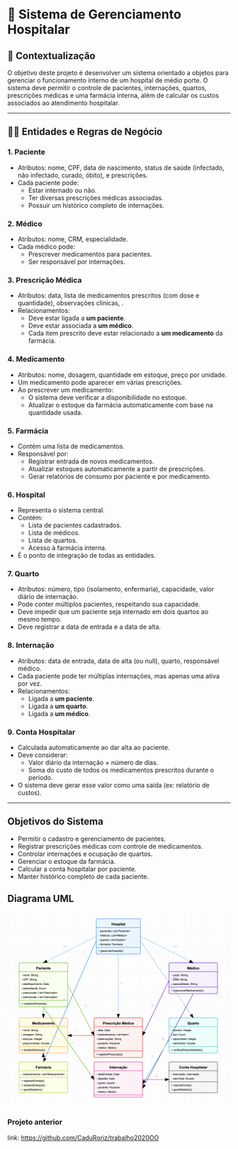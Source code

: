 # 📄  Sistema de Gerenciamento Hospitalar

## 📌 Contextualização

O objetivo deste projeto é desenvolver um sistema orientado a objetos para gerenciar o funcionamento interno de um hospital de médio porte. O sistema deve permitir o controle de pacientes, internações, quartos, prescrições médicas e uma farmácia interna, além de calcular os custos associados ao atendimento hospitalar.

---

## 🧑‍⚕️ Entidades e Regras de Negócio

### 1. Paciente
- Atributos: nome, CPF, data de nascimento, status de saúde (infectado, não infectado, curado, óbito), e prescrições.
- Cada paciente pode:
  - Estar internado ou não.
  - Ter diversas prescrições médicas associadas.
  - Possuir um histórico completo de internações.

### 2. Médico
- Atributos: nome, CRM, especialidade.
- Cada médico pode:
  - Prescrever medicamentos para pacientes.
  - Ser responsável por internações.


### 3. Prescrição Médica
- Atributos: data, lista de medicamentos prescritos (com dose e quantidade), observações clínicas, .
- Relacionamentos:
  - Deve estar ligada a **um paciente**.
  - Deve estar associada a **um médico**.
  - Cada item prescrito deve estar relacionado a **um medicamento** da farmácia.

### 4. Medicamento
- Atributos: nome, dosagem, quantidade em estoque, preço por unidade.
- Um medicamento pode aparecer em várias prescrições.
- Ao prescrever um medicamento:
  - O sistema deve verificar a disponibilidade no estoque.
  - Atualizar o estoque da farmácia automaticamente com base na quantidade usada.

### 5. Farmácia
- Contém uma lista de medicamentos.
- Responsável por:
  - Registrar entrada de novos medicamentos.
  - Atualizar estoques automaticamente a partir de prescrições.
  - Gerar relatórios de consumo por paciente e por medicamento.

### 6. Hospital
- Representa o sistema central.
- Contém:
  - Lista de pacientes cadastrados.
  - Lista de médicos.
  - Lista de quartos.
  - Acesso à farmácia interna.
- É o ponto de integração de todas as entidades.

### 7. Quarto
- Atributos: número, tipo (isolamento, enfermaria), capacidade, valor diário de internação.
- Pode conter múltiplos pacientes, respeitando sua capacidade.
- Deve impedir que um paciente seja internado em dois quartos ao mesmo tempo.
- Deve registrar a data de entrada e a data de alta.

### 8. Internação
- Atributos: data de entrada, data de alta (ou null), quarto, responsável médico.
- Cada paciente pode ter múltiplas internações, mas apenas uma ativa por vez.
- Relacionamentos:
  - Ligada a **um paciente**.
  - Ligada a **um quarto**.
  - Ligada a **um médico**.

### 9. Conta Hospitalar
- Calculada automaticamente ao dar alta ao paciente.
- Deve considerar:
  - Valor diário da internação × número de dias.
  - Soma do custo de todos os medicamentos prescritos durante o período.
- O sistema deve gerar esse valor como uma saída (ex: relatório de custos).

---

##  Objetivos do Sistema

- Permitir o cadastro e gerenciamento de pacientes.
- Registrar prescrições médicas com controle de medicamentos.
- Controlar internações e ocupação de quartos.
- Gerenciar o estoque da farmácia.
- Calcular a conta hospitalar por paciente.
- Manter histórico completo de cada paciente.


## Diagrama UML

![Diagrama UML](docs/diagrama_uml.png)



### Projeto anterior

link: https://github.com/CaduRoriz/trabalho2020OO